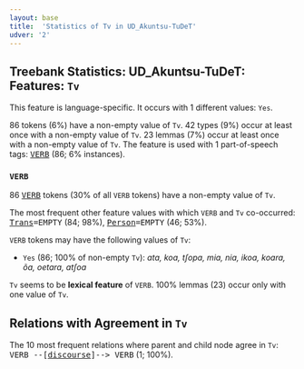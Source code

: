 ```yaml
---
layout: base
title:  'Statistics of Tv in UD_Akuntsu-TuDeT'
udver: '2'
---
```


## Treebank Statistics: UD_Akuntsu-TuDeT: Features: `Tv`

This feature is language-specific.
It occurs with 1 different values: `Yes`.

86 tokens (6%) have a non-empty value of `Tv`.
42 types (9%) occur at least once with a non-empty value of `Tv`.
23 lemmas (7%) occur at least once with a non-empty value of `Tv`.
The feature is used with 1 part-of-speech tags: <tt><a href="aqz_tudet-pos-VERB.html">VERB</a></tt> (86; 6% instances).

### `VERB`

86 <tt><a href="aqz_tudet-pos-VERB.html">VERB</a></tt> tokens (30% of all `VERB` tokens) have a non-empty value of `Tv`.

The most frequent other feature values with which `VERB` and `Tv` co-occurred: <tt><a href="aqz_tudet-feat-Trans.html">Trans</a></tt><tt>=EMPTY</tt> (84; 98%), <tt><a href="aqz_tudet-feat-Person.html">Person</a></tt><tt>=EMPTY</tt> (46; 53%).

`VERB` tokens may have the following values of `Tv`:

* `Yes` (86; 100% of non-empty `Tv`): <em>ata, koa, tʃopa, mia, nia, ikoa, koara, õa, oetara, atʃoa</em>

`Tv` seems to be **lexical feature** of `VERB`. 100% lemmas (23) occur only with one value of `Tv`.

## Relations with Agreement in `Tv`

The 10 most frequent relations where parent and child node agree in `Tv`:
<tt>VERB --[<tt><a href="aqz_tudet-dep-discourse.html">discourse</a></tt>]--> VERB</tt> (1; 100%).

